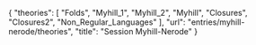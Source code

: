 {
    "theories": [
        "Folds",
        "Myhill_1",
        "Myhill_2",
        "Myhill",
        "Closures",
        "Closures2",
        "Non_Regular_Languages"
    ],
    "url": "entries/myhill-nerode/theories",
    "title": "Session Myhill-Nerode"
}